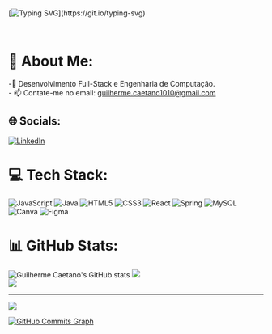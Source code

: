 <br>

[![Typing SVG](https://readme-typing-svg.herokuapp.com/?color=FFFFFF&size=35&center=true&vCenter=true&width=1000&lines=Bem-vindo(a)+ao+meu+Github!)](https://git.io/typing-svg)

<br>

# 💫 About Me:
 -🌱 Desenvolvimento Full-Stack e Engenharia de Computação.<br>- 📫 Contate-me no email: guilherme.caetano1010@gmail.com


## 🌐 Socials:
[![LinkedIn](https://img.shields.io/badge/LinkedIn-%230077B5.svg?logo=linkedin&logoColor=white)](https://linkedin.com/in/https://www.linkedin.com/in/guilherme-caetano1010/) 

# 💻 Tech Stack:
![JavaScript](https://img.shields.io/badge/javascript-%23323330.svg?style=for-the-badge&logo=javascript&logoColor=%23F7DF1E) ![Java](https://img.shields.io/badge/java-%23ED8B00.svg?style=for-the-badge&logo=java&logoColor=white) ![HTML5](https://img.shields.io/badge/html5-%23E34F26.svg?style=for-the-badge&logo=html5&logoColor=white) ![CSS3](https://img.shields.io/badge/css3-%231572B6.svg?style=for-the-badge&logo=css3&logoColor=white) ![React](https://img.shields.io/badge/react-%2320232a.svg?style=for-the-badge&logo=react&logoColor=%2361DAFB) ![Spring](https://img.shields.io/badge/spring-%236DB33F.svg?style=for-the-badge&logo=spring&logoColor=white) ![MySQL](https://img.shields.io/badge/mysql-%2300f.svg?style=for-the-badge&logo=mysql&logoColor=white) ![Canva](https://img.shields.io/badge/Canva-%2300C4CC.svg?style=for-the-badge&logo=Canva&logoColor=white) 	![Figma](https://img.shields.io/badge/figma-%23F24E1E.svg?style=for-the-badge&logo=figma&logoColor=white)
# 📊 GitHub Stats:
![Guilherme Caetano's GitHub stats](https://github-readme-stats.vercel.app/api?username=guilhermecaetano1010&show_icons=true&theme=tokyonight)
![](https://github-readme-streak-stats.herokuapp.com/?user=guilhermecaetano1010&theme=tokyonight&hide_border=false)<br/>
![](https://github-readme-stats.vercel.app/api/top-langs/?username=guilhermecaetano1010&theme=tokyonight&hide_border=false&include_all_commits=false&count_private=false&layout=compact)

---
[![](https://visitcount.itsvg.in/api?id=guilhermecaetano1010&icon=0&color=0)](https://visitcount.itsvg.in)

<a href="https://github.com/guilhermecaetano1010"><img src="https://github-readme-activity-graph.vercel.app/graph?username=guilhermecaetano1010&bg_color=171717&color=ffffff&line=00ced1&point=ffffff&area_color=171717&area=true&hide_border=true&custom_title=GitHub%20Commits%20Graph" alt="GitHub Commits Graph" /></a>

<!-- Proudly created with GPRM ( https://gprm.itsvg.in ) -->
